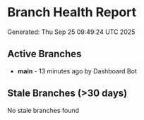 # Branch Health Report
Generated: Thu Sep 25 09:49:24 UTC 2025

## Active Branches
- **main** - 13 minutes ago by Dashboard Bot

## Stale Branches (>30 days)
No stale branches found
